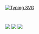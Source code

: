 
<a href="https://git.io/typing-svg"><img src="https://readme-typing-svg.demolab.com?font=Fira+Code&weight=700&duration=2000&pause=500&color=FF4114&vCenter=true&multiline=true&width=500&height=80&lines=Hi%2C+I'm+Adi;I'm+a+Fullstack+Web+%26+ML%2FAI+Developer+%3A)" alt="Typing SVG" /></a>

<br/> 

![](http://github-profile-summary-cards.vercel.app/api/cards/profile-details?username=Adi-UA&theme=dracula) 
![](http://github-profile-summary-cards.vercel.app/api/cards/repos-per-language?username=Adi-UA&theme=dracula) 
![](http://github-profile-summary-cards.vercel.app/api/cards/most-commit-language?username=Adi-UA)
